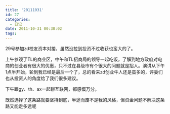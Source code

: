 ```yaml
---
title: '20111031'
id: 27
categories:
  - 日记
date: 2011-10-31 00:30:02
tags:
---
```


29号参加zd校友资本对接，虽然没拉到投资不过收获也蛮大的了。

上午参观了TL的商业区，中午和TL招商局的领导一起吃饭，了解到地方政府对电商的创业者有很大的优惠，只不过在县级市有个很大的问题就是招人。演讲从下午1点半开始，轮到我已经是最后一个了，总的看来zd创业牛人还是蛮多的，评委们也从投资人的角度给了我们很多建议。

下午跟gy、th、ax一起聊互联网，都感慨万分。

既然选择了这条路就要坚持到底，半途而废不是我的风格，但资金问题不解决这条路又能走多远呢